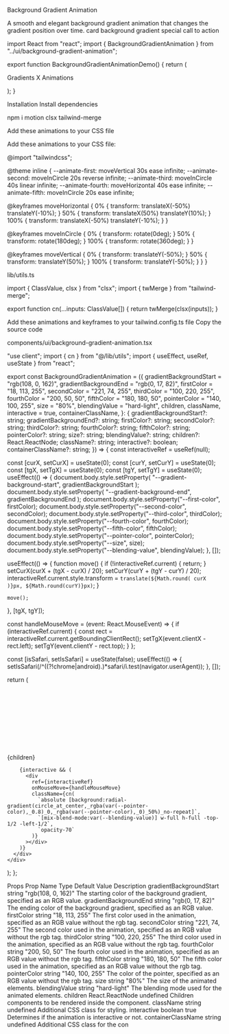 Background Gradient Animation

A smooth and elegant background gradient animation that changes the gradient position over time.
card
background
gradient
special
call to action

import React from "react";
import { BackgroundGradientAnimation } from "../ui/background-gradient-animation";

export function BackgroundGradientAnimationDemo() {
return (
<BackgroundGradientAnimation>
<div className="absolute z-50 inset-0 flex items-center justify-center text-white font-bold px-4 pointer-events-none text-3xl text-center md:text-4xl lg:text-7xl">
<p className="bg-clip-text text-transparent drop-shadow-2xl bg-gradient-to-b from-white/80 to-white/20">
Gradients X Animations
</p>
</div>
</BackgroundGradientAnimation>
);
}

Installation
Install dependencies

npm i motion clsx tailwind-merge

Add these animations to your CSS file

Add these animations to your CSS file:

@import "tailwindcss";

@theme inline {
--animate-first: moveVertical 30s ease infinite;
--animate-second: moveInCircle 20s reverse infinite;
--animate-third: moveInCircle 40s linear infinite;
--animate-fourth: moveHorizontal 40s ease infinite;
--animate-fifth: moveInCircle 20s ease infinite;

@keyframes moveHorizontal {
0% {
transform: translateX(-50%) translateY(-10%);
}
50% {
transform: translateX(50%) translateY(10%);
}
100% {
transform: translateX(-50%) translateY(-10%);
}
}

@keyframes moveInCircle {
0% {
transform: rotate(0deg);
}
50% {
transform: rotate(180deg);
}
100% {
transform: rotate(360deg);
}
}

@keyframes moveVertical {
0% {
transform: translateY(-50%);
}
50% {
transform: translateY(50%);
}
100% {
transform: translateY(-50%);
}
}
}

lib/utils.ts

import { ClassValue, clsx } from "clsx";
import { twMerge } from "tailwind-merge";

export function cn(...inputs: ClassValue[]) {
return twMerge(clsx(inputs));
}

Add these animations and keyframes to your tailwind.config.ts file
Copy the source code

components/ui/background-gradient-animation.tsx

"use client";
import { cn } from "@/lib/utils";
import { useEffect, useRef, useState } from "react";

export const BackgroundGradientAnimation = ({
gradientBackgroundStart = "rgb(108, 0, 162)",
gradientBackgroundEnd = "rgb(0, 17, 82)",
firstColor = "18, 113, 255",
secondColor = "221, 74, 255",
thirdColor = "100, 220, 255",
fourthColor = "200, 50, 50",
fifthColor = "180, 180, 50",
pointerColor = "140, 100, 255",
size = "80%",
blendingValue = "hard-light",
children,
className,
interactive = true,
containerClassName,
}: {
gradientBackgroundStart?: string;
gradientBackgroundEnd?: string;
firstColor?: string;
secondColor?: string;
thirdColor?: string;
fourthColor?: string;
fifthColor?: string;
pointerColor?: string;
size?: string;
blendingValue?: string;
children?: React.ReactNode;
className?: string;
interactive?: boolean;
containerClassName?: string;
}) => {
const interactiveRef = useRef<HTMLDivElement>(null);

const [curX, setCurX] = useState(0);
const [curY, setCurY] = useState(0);
const [tgX, setTgX] = useState(0);
const [tgY, setTgY] = useState(0);
useEffect(() => {
document.body.style.setProperty(
"--gradient-background-start",
gradientBackgroundStart
);
document.body.style.setProperty(
"--gradient-background-end",
gradientBackgroundEnd
);
document.body.style.setProperty("--first-color", firstColor);
document.body.style.setProperty("--second-color", secondColor);
document.body.style.setProperty("--third-color", thirdColor);
document.body.style.setProperty("--fourth-color", fourthColor);
document.body.style.setProperty("--fifth-color", fifthColor);
document.body.style.setProperty("--pointer-color", pointerColor);
document.body.style.setProperty("--size", size);
document.body.style.setProperty("--blending-value", blendingValue);
}, []);

useEffect(() => {
function move() {
if (!interactiveRef.current) {
return;
}
setCurX(curX + (tgX - curX) / 20);
setCurY(curY + (tgY - curY) / 20);
interactiveRef.current.style.transform = `translate(${Math.round(
        curX
      )}px, ${Math.round(curY)}px)`;
}

    move();

}, [tgX, tgY]);

const handleMouseMove = (event: React.MouseEvent<HTMLDivElement>) => {
if (interactiveRef.current) {
const rect = interactiveRef.current.getBoundingClientRect();
setTgX(event.clientX - rect.left);
setTgY(event.clientY - rect.top);
}
};

const [isSafari, setIsSafari] = useState(false);
useEffect(() => {
setIsSafari(/^((?!chrome|android).)\*safari/i.test(navigator.userAgent));
}, []);

return (
<div
className={cn(
"h-screen w-screen relative overflow-hidden top-0 left-0 bg-[linear-gradient(40deg,var(--gradient-background-start),var(--gradient-background-end))]",
containerClassName
)} >
<svg className="hidden">
<defs>
<filter id="blurMe">
<feGaussianBlur
              in="SourceGraphic"
              stdDeviation="10"
              result="blur"
            />
<feColorMatrix
              in="blur"
              mode="matrix"
              values="1 0 0 0 0  0 1 0 0 0  0 0 1 0 0  0 0 0 18 -8"
              result="goo"
            />
<feBlend in="SourceGraphic" in2="goo" />
</filter>
</defs>
</svg>
<div className={cn("", className)}>{children}</div>
<div
className={cn(
"gradients-container h-full w-full blur-lg",
isSafari ? "blur-2xl" : "[filter:url(#blurMe)_blur(40px)]"
)} >
<div
className={cn(
`absolute [background:radial-gradient(circle_at_center,_var(--first-color)_0,_var(--first-color)_50%)_no-repeat]`,
`[mix-blend-mode:var(--blending-value)] w-[var(--size)] h-[var(--size)] top-[calc(50%-var(--size)/2)] left-[calc(50%-var(--size)/2)]`,
`[transform-origin:center_center]`,
`animate-first`,
`opacity-100`
)} ></div>
<div
className={cn(
`absolute [background:radial-gradient(circle_at_center,_rgba(var(--second-color),_0.8)_0,_rgba(var(--second-color),_0)_50%)_no-repeat]`,
`[mix-blend-mode:var(--blending-value)] w-[var(--size)] h-[var(--size)] top-[calc(50%-var(--size)/2)] left-[calc(50%-var(--size)/2)]`,
`[transform-origin:calc(50%-400px)]`,
`animate-second`,
`opacity-100`
)} ></div>
<div
className={cn(
`absolute [background:radial-gradient(circle_at_center,_rgba(var(--third-color),_0.8)_0,_rgba(var(--third-color),_0)_50%)_no-repeat]`,
`[mix-blend-mode:var(--blending-value)] w-[var(--size)] h-[var(--size)] top-[calc(50%-var(--size)/2)] left-[calc(50%-var(--size)/2)]`,
`[transform-origin:calc(50%+400px)]`,
`animate-third`,
`opacity-100`
)} ></div>
<div
className={cn(
`absolute [background:radial-gradient(circle_at_center,_rgba(var(--fourth-color),_0.8)_0,_rgba(var(--fourth-color),_0)_50%)_no-repeat]`,
`[mix-blend-mode:var(--blending-value)] w-[var(--size)] h-[var(--size)] top-[calc(50%-var(--size)/2)] left-[calc(50%-var(--size)/2)]`,
`[transform-origin:calc(50%-200px)]`,
`animate-fourth`,
`opacity-70`
)} ></div>
<div
className={cn(
`absolute [background:radial-gradient(circle_at_center,_rgba(var(--fifth-color),_0.8)_0,_rgba(var(--fifth-color),_0)_50%)_no-repeat]`,
`[mix-blend-mode:var(--blending-value)] w-[var(--size)] h-[var(--size)] top-[calc(50%-var(--size)/2)] left-[calc(50%-var(--size)/2)]`,
`[transform-origin:calc(50%-800px)_calc(50%+800px)]`,
`animate-fifth`,
`opacity-100`
)} ></div>

        {interactive && (
          <div
            ref={interactiveRef}
            onMouseMove={handleMouseMove}
            className={cn(
              `absolute [background:radial-gradient(circle_at_center,_rgba(var(--pointer-color),_0.8)_0,_rgba(var(--pointer-color),_0)_50%)_no-repeat]`,
              `[mix-blend-mode:var(--blending-value)] w-full h-full -top-1/2 -left-1/2`,
              `opacity-70`
            )}
          ></div>
        )}
      </div>
    </div>

);
};

Props
Prop Name Type Default Value Description
gradientBackgroundStart string "rgb(108, 0, 162)" The starting color of the background gradient, specified as an RGB value.
gradientBackgroundEnd string "rgb(0, 17, 82)" The ending color of the background gradient, specified as an RGB value.
firstColor string "18, 113, 255" The first color used in the animation, specified as an RGB value without the rgb tag.
secondColor string "221, 74, 255" The second color used in the animation, specified as an RGB value without the rgb tag.
thirdColor string "100, 220, 255" The third color used in the animation, specified as an RGB value without the rgb tag.
fourthColor string "200, 50, 50" The fourth color used in the animation, specified as an RGB value without the rgb tag.
fifthColor string "180, 180, 50" The fifth color used in the animation, specified as an RGB value without the rgb tag.
pointerColor string "140, 100, 255" The color of the pointer, specified as an RGB value without the rgb tag.
size string "80%" The size of the animated elements.
blendingValue string "hard-light" The blending mode used for the animated elements.
children React.ReactNode undefined Children components to be rendered inside the component.
className string undefined Additional CSS class for styling.
interactive boolean true Determines if the animation is interactive or not.
containerClassName string undefined Additional CSS class for the con
